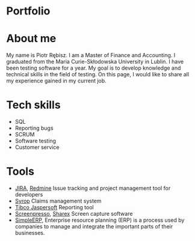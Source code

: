 # Portfolio
# About me
My name is Piotr Rębisz. I am a Master of Finance and Accounting. I graduated from the Maria Curie-Skłodowska University in Lublin. I have been testing software for a year. My goal is to develop knowledge and technical skills in the field of testing. On this page, I would like to share all my experience gained in my current job.
# Tech skills
* SQL
* Reporting bugs
* SCRUM
* Software testing
* Customer service
# Tools
* [JIRA](https://www.atlassian.com/pl/software/jira), [Redmine](https://www.redmine.org/) Issue tracking and project management tool for developers
* [Syrop](https://syrop.simple.com.pl/) Claims management system
* [Tibco Jaspersoft](https://www.jaspersoft.com/) Reporting tool
* [Screenpresso](https://www.screenpresso.com/), [Sharex](https://getsharex.com/) Screen capture software
* [SimpleERP](https://simple.com.pl/), Enterprise resource planning (ERP) is a process used by companies to manage and integrate the important parts of their businesses. 

